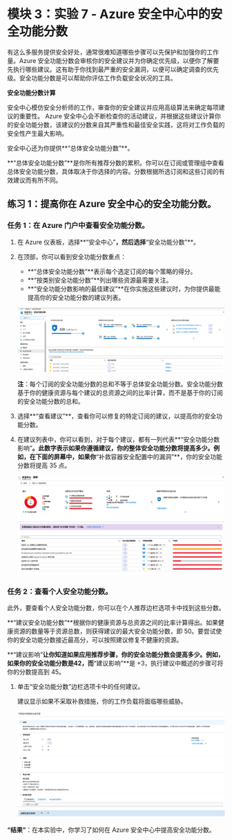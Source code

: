 ﻿---
lab:
    title: '实验 7 - Azure 安全中心中的安全功能分数'
    module: '模块 3：管理安全操作'
---

# 模块 3：实验 7 - Azure 安全中心中的安全功能分数


有这么多服务提供安全好处，通常很难知道哪些步骤可以先保护和加强你的工作量。Azure 安全功能分数会审核你的安全建议并为你确定优先级，以便你了解要先执行哪些建议。这有助于你找到最严重的安全漏洞，以便可以确定调查的优先级。安全功能分数是可以帮助你评估工作负载安全状况的工具。

**安全功能分数计算**

安全中心模仿安全分析师的工作，审查你的安全建议并应用高级算法来确定每项建议的重要性。
Azure 安全中心会不断检查你的活动建议，并根据这些建议计算你的安全功能分数，该建议的分数来自其严重性和最佳安全实践，这将对工作负载的安全性产生最大影响。

安全中心还为你提供**“总体安全功能分数”**。 

**“总体安全功能分数”**是你所有推荐分数的累积。你可以在订阅或管理组中查看总体安全功能分数，具体取决于你选择的内容。分数根据所选订阅和这些订阅的有效建议而有所不同。



 
## 练习 1：提高你在 Azure 安全中心的安全功能分数。

### 任务 1：在 Azure 门户中查看安全功能分数。

1.  在 Azure 仪表板，选择**“安全中心”**，然后选择**“安全功能分数”**。
2.  在顶部，你可以看到安全功能分数重点：

       - **“总体安全功能分数”**表示每个选定订阅的每个策略的得分。
       - **“按类别安全功能分数”**列出哪些资源最需要关注。
       - **“安全功能分数影响的最佳建议”**在你实施这些建议时，为你提供最能提高你的安全功能分数的建议列表。

 
       ![屏幕截图](../Media/Module-3/94b1f8c6-0335-4401-8345-0625f438db7d.png)

    
      **注**：每个订阅的安全功能分数的总和不等于总体安全功能分数。安全功能分数基于你的健康资源与每个建议的总资源之间的比率计算，而不是基于你的订阅的安全功能分数的总和。 


3.  选择**“查看建议”**，查看你可以修复的特定订阅的建议，以提高你的安全功能分数。
4.  在建议列表中，你可以看到，对于每个建议，都有一列代表**“安全功能分数影响”**。此数字表示如果你遵循建议，你的整体安全功能分数将提高多少。例如，在下面的屏幕中，如果你**“补救容器安全配置中的漏洞”**，你的安全功能分数将提高 35 点。

       ![屏幕截图](../Media/Module-3/45893315-b503-4beb-8beb-20730b0fc9d3.png)

### 任务 2：查看个人安全功能分数。


此外，要查看个人安全功能分数，你可以在个人推荐边栏选项卡中找到这些分数。  

**“建议安全功能分数”**根据你的健康资源与总资源之间的比率计算得出。如果健康资源的数量等于资源总数，则获得建议的最大安全功能分数，即 50。要尝试使你的安全功能分数接近最高分，可以按照建议修复不健康的资源。

**“建议影响”**让你知道如果应用推荐步骤，你的安全功能分数会提高多少。例如，如果你的安全功能分数是42，而**“建议影响”**是 +3，执行建议中概述的步骤可将你的分数提高到 45。


1.  单击“安全功能分数”边栏选项卡中的任何建议。

    建议显示如果不采取补救措施，你的工作负载将面临哪些威胁。

     ![屏幕截图](../Media/Module-3/a2266b39-71bf-4d32-90cc-4f437a28e3a5.png)



**“结果”**：在本实验中，你学习了如何在 Azure 安全中心中提高安全功能分数。
